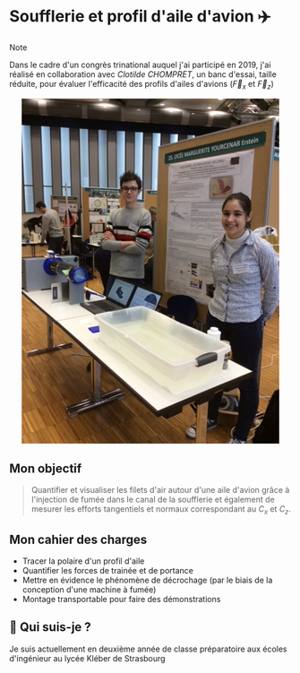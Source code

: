 
# Soufflerie  et profil d'aile d'avion ✈️

> [!NOTE]
> Dans le cadre d'un congrès trinational auquel j'ai participé en 2019, j'ai réalisé en collaboration avec *Clotilde CHOMPRET*, un banc d'essai, taille réduite, pour évaluer l'efficacité des profils d'ailes d'avions ($\vec{F}_x$ et $\vec{F}_z$)
<p align="center">
 <img width="460" src="https://github.com/Emilien-Wolff/Soufflerie/blob/main/Photos/IMG_3109.JPG?raw=true">
</p>

## Mon objectif

> Quantifier et visualiser les filets d'air autour d'une aile d'avion grâce à l'injection de fumée dans le canal de la soufflerie et également de mesurer les efforts tangentiels et normaux correspondant au $C_x$ et $C_z$.


## Mon cahier des charges

 - Tracer la polaire d'un profil d'aile
 - Quantifier les forces de trainée et de portance
 - Mettre en évidence le phénomène de décrochage (par le biais de la conception d'une machine à fumée)
 - Montage transportable pour faire des démonstrations


## 🚀 Qui suis-je ?
Je suis actuellement en deuxième année de classe préparatoire aux écoles d'ingénieur au lycée Kléber de Strasbourg

